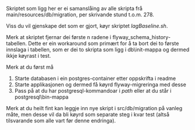 Skriptet som ligg her er ei samanslåing av alle skripta frå main/resources/db/migration, per skrivande stund t.o.m. 278.

Viss du vil gjenskape det som er gjort, køyr skriptet _lagBaseline.sh_.

Merk at skriptet fjernar dei første n radene i flyway_schema_history-tabellen. 
Dette er ein workaround som primært for å ta bort dei to første innslaga i tabellen, som er dei to skripta som ligg i db\init-mappa og dermed ikkje køyrast i test.

Merk at du først må 
1. Starte databasen i ein postgres-container etter oppskrifta i readme
1. Starte applikasjonen og dermed få køyrd flyway-migreringa med desse
1. Pass på at du har postgresql-kommandoar i _path_ eller at du står i postgresql\bin-mappa

Merk at du heilt fint kan leggje inn nye skript i src/db/migration på vanleg måte, men desse vil da bli køyrd som separate steg i kvar test (altså tilsvarande som alle vart før denne endringa).